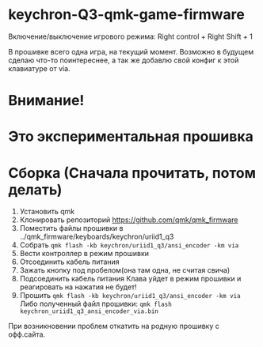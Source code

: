 # keychron-Q3-qmk-game-firmware
Включение/выключение игрового режима: Right control + Right Shift + 1

В прошивке всего одна игра, на текущий момент.
Возможно в будущем сделаю что-то поинтереснее, а так же добавлю свой конфиг к этой клавиатуре от via.

# Внимание!
# Это экспериментальная прошивка

# Сборка (Сначала прочитать, потом делать)
1. Установить qmk
2. Клонировать репозиторий https://github.com/qmk/qmk_firmware
3. Поместить файлы прошивки в ../qmk_firmware/keyboards/keychron/uriid1_q3
4. Собрать `qmk flash -kb keychron/uriid1_q3/ansi_encoder -km via`
5. Вести контроллер в режим прошивки
  1. Отсоединить кабель питания
  2. Зажать кнопку под пробелом(она там одна, не считая свича)
  3. Подсоединить кабель питания
  Клава уйдет в режим прошивки и реагировать на нажатия не будет!
6. Прошить `qmk flash -kb keychron/uriid1_q3/ansi_encoder -km via`
Либо полученный файл прошивки: `qmk flash keychron_uriid1_q3_ansi_encoder_via.bin`

При возникновении проблем откатить на родную прошивку с офф.сайта.
